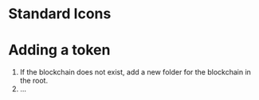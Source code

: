 # Standard Icons

# Adding a token

1. If the blockchain does not exist, add a new folder for the blockchain in the root.
2. ...

